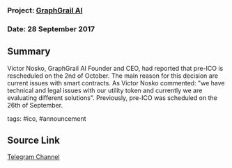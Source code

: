 ### Project: [GraphGrail AI](../projects/graphgrail.md)
### Date: 28 September 2017
## Summary
  
Victor Nosko, GraphGrail AI Founder and CEO, had reported that pre-ICO is rescheduled on the 2nd of October.
The main reason for this decision are current issues with smart contracts.
As Victor Nosko commented: "we have technical and legal issues with our utility token and currently we are evaluating different solutions".
Previously, pre-ICO was scheduled on the 26th of September.
  
tags: #ico, #announcement
## Source Link
[Telegram Channel](https://t.me/GraphGrailAi) 
